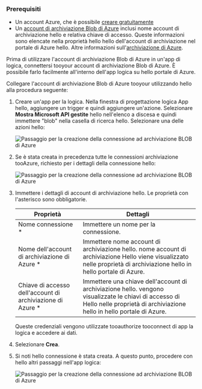 ### <a name="prerequisites"></a>Prerequisiti
* Un account Azure, che è possibile [creare gratuitamente](https://azure.microsoft.com/free)
* Un [account di archiviazione Blob di Azure](../articles/storage/common/storage-create-storage-account.md) inclusi nome account di archiviazione hello e relativa chiave di accesso. Queste informazioni sono elencate nella proprietà hello hello dell'account di archiviazione nel portale di Azure hello. Altre informazioni sull'[archiviazione di Azure](../articles/storage/common/storage-introduction.md).

Prima di utilizzare l'account di archiviazione Blob di Azure in un'app di logica, connettersi tooyour account di archiviazione Blob di Azure. È possibile farlo facilmente all'interno dell'app logica su hello portale di Azure.  

Collegare l'account di archiviazione Blob di Azure tooyour utilizzando hello alla procedura seguente:  

1. Creare un'app per la logica. Nella finestra di progettazione logica App hello, aggiungere un trigger e quindi aggiungere un'azione. Selezionare **Mostra Microsoft API gestite** hello nell'elenco a discesa e quindi immettere "blob" nella casella di ricerca hello. Selezionare una delle azioni hello:  
   
    ![Passaggio per la creazione della connessione ad archiviazione BLOB di Azure](./media/connectors-create-api-azureblobstorage/azureblobstorage-1.png)  
2. Se è stata creata in precedenza tutte le connessioni archiviazione tooAzure, richiesto per i dettagli della connessione hello:   
   
    ![Passaggio per la creazione della connessione ad archiviazione BLOB di Azure](./media/connectors-create-api-azureblobstorage/connection-details.png)  
3. Immettere i dettagli di account di archiviazione hello. Le proprietà con l'asterisco sono obbligatorie.
   
   | Proprietà | Dettagli |
   | --- | --- |
   | Nome connessione * |Immettere un nome per la connessione. |
   | Nome dell'account di archiviazione di Azure * |Immettere nome account di archiviazione hello. nome account di archiviazione Hello viene visualizzato nelle proprietà di archiviazione hello in hello portale di Azure. |
   | Chiave di accesso dell'account di archiviazione di Azure * |Immettere una chiave dell'account di archiviazione hello. vengono visualizzate le chiavi di accesso di Hello nelle proprietà di archiviazione hello in hello portale di Azure. |
   
    Queste credenziali vengono utilizzate tooauthorize tooconnect di app la logica e accedere ai dati. 
4. Selezionare **Crea**.
5. Si noti hello connessione è stata creata. A questo punto, procedere con hello altri passaggi nell'app logica: 
   
    ![Passaggio per la creazione della connessione ad archiviazione BLOB di Azure](./media/connectors-create-api-azureblobstorage/azureblobstorage-3.png)  

